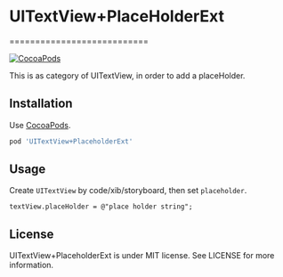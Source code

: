 # UITextView+PlaceHolderExt
===========================

[![CocoaPods](http://img.shields.io/cocoapods/v/UITextView+PlaceholderExt.svg?style=flat)](http://cocoapods.org/?q=name%3AUITextView%2BPlaceholder)

This is as category of UITextView, in order to add a placeHolder.

Installation
------------
Use [CocoaPods](http://cocoapods.org).

```ruby
pod 'UITextView+PlaceholderExt'
```

Usage
-----

Create `UITextView` by code/xib/storyboard, then set `placeholder`.

```objc
textView.placeHolder = @"place holder string";
```

License
-------
UITextView+PlaceholderExt is under MIT license. See LICENSE for more information.